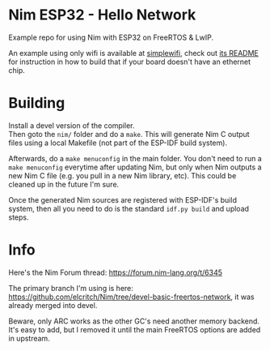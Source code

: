 # Nim ESP32 - Hello Network

Example repo for using Nim with ESP32 on FreeRTOS & LwIP. 

An example using only wifi is available at [simplewifi](simplewifi/), check out 
[its README](simplewifi/README.md) for instruction in how to build that if your
board doesn't have an ethernet chip.


# Building

Install a devel version of the compiler.  
Then goto the `nim/` folder and do a `make`. This will generate Nim C output files using a local Makefile (not part of the ESP-IDF build system). 

Afterwards, do a `make menuconfig` in the main folder. You don't need to run a `make menuconfig` everytime after updating Nim, but only when Nim outputs a new Nim C file (e.g. you pull in a new Nim library, etc). This could be cleaned up in the future I'm sure. 

Once the generated Nim sources are registered with ESP-IDF's build system, then all you need to do is the standard `idf.py build` and upload steps. 

# Info

Here's the Nim Forum thread: https://forum.nim-lang.org/t/6345

The primary branch I'm using is here: https://github.com/elcritch/Nim/tree/devel-basic-freertos-network, it was already merged into
devel.

Beware, only ARC works as the other GC's need another memory backend. It's easy to add, but I removed it until the main FreeRTOS options are added in upstream. 

